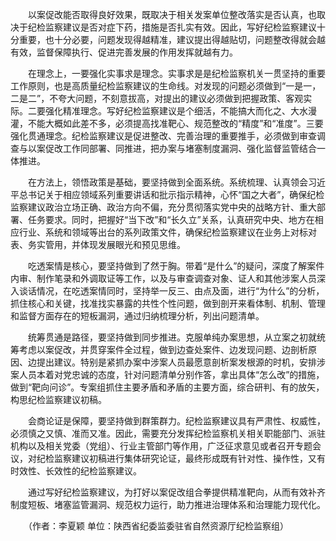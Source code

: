 　　以案促改能否取得良好效果，既取决于相关发案单位整改落实是否认真，也取决于纪检监察建议是否对症下药，措施是否扎实有效。因此，写好纪检监察建议十分重要，也十分必要，问题发现得越精准，建议提出得越贴切，问题整改得就会越有效，监督保障执行、促进完善发展的作用发挥就越有力。

　　在理念上，一要强化实事求是理念。实事求是是纪检监察机关一贯坚持的重要工作原则，也是高质量纪检监察建议的生命线。对发现的问题必须做到“一是一，二是二”，不夸大问题，不刻意拔高，对提出的建议必须做到把握政策、客观实际。二要强化精准理念。写好纪检监察建议是个细活，不能搞大而化之、大水漫灌，不能大概如此差不多，必须提高找准靶心、规范整改的“精度”和“准度”。三要强化贯通理念。纪检监察建议是促进整改、完善治理的重要推手，必须做到审查调查与以案促改工作同部署、同推进，把办案与堵塞制度漏洞、强化监督监管结合一体推进。

　　在方法上，领悟政策是基础，要坚持做到全面系统。系统梳理、认真领会习近平总书记关于相应领域系列重要讲话和批示指示精神，心怀“国之大者”，确保纪检监察建议政治立场正确、政治方向不偏，充分贯彻落实党中央的战略方针、重大部署、任务要求。同时，把握好“当下改”和“长久立”关系，认真研究中央、地方在相应行业、系统和领域等出台的系列政策文件，确保纪检监察建议在业务上对标对表、务实管用，并体现发展眼光和预见思维。

　　吃透案情是核心，要坚持做到了然于胸。带着“是什么”的疑问，深度了解案件内审、制作笔录和外调取证等工作，以及与审查调查对象、证人和其他涉案人员深入谈话情况，在吃透案情同时，坚持举一反三、由点及面，进行“为什么”的分析，抓住核心和关键，找准找实暴露的共性个性问题，做到剖开来看体制、机制、管理和监督方面存在的短板漏洞，通过归纳梳理分析，列出问题清单。

　　统筹贯通是路径，要坚持做到同步推进。克服单纯办案思想，从立案之初就统筹考虑以案促改，并贯穿案件全过程，做到边查处案件、边发现问题、边剖析原因、边提出建议。特别是紧抓办案中涉案人员最愿意剖析案发根源的时机，安排涉案人员本着对党忠诚的态度，针对问题清单分别作答，拿出具体“怎么改”的措施，做到“靶向问诊”。专案组抓住主要矛盾和矛盾的主要方面，综合研判、有的放矢，构思纪检监察建议初稿。

　　会商论证是保障，要坚持做到群策群力。纪检监察建议具有严肃性、权威性，必须慎之又慎、准而又准。因此，需要充分发挥纪检监察机关相关职能部门、派驻机构以及相关党委（党组）、行业主管部门等作用，广泛征求意见或者召开专题会议，对纪检监察建议初稿进行集体研究论证，最终形成既有针对性、操作性，又有时效性、长效性的纪检监察建议。

　　通过写好纪检监察建议，为打好以案促改组合拳提供精准靶向，从而有效补齐制度短板、堵塞监管漏洞、规范权力运行，助力推进治理体系和治理能力现代化。

　　（作者：李夏颖 单位：陕西省纪委监委驻省自然资源厅纪检监察组）